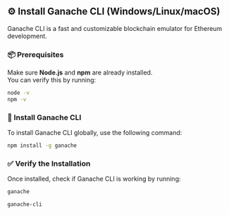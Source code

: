 ## ⚙️ Install Ganache CLI (Windows/Linux/macOS)

Ganache CLI is a fast and customizable blockchain emulator for Ethereum development.

### 📦 Prerequisites

Make sure **Node.js** and **npm** are already installed.  
You can verify this by running:

```bash
node -v
npm -v
```

### 🧪 Install Ganache CLI

To install Ganache CLI globally, use the following command:

```bash
npm install -g ganache
```

### ✅ Verify the Installation

Once installed, check if Ganache CLI is working by running:

```bash
ganache
```
```bash
ganache-cli
```

